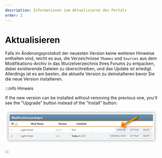 ```yaml
---
description: Informationen zum Aktualisieren des Portals
order: 2
---
```


# Aktualisieren

Falls im Änderungsprotokoll der neuesten Version keine weiteren Hinweise enthalten sind, reicht es aus, die Verzeichnisse `Themes` und `Sources` aus dem Modifikations-Archiv in das Wurzelverzeichnis Ihres Forums zu entpacken, dabei existierende Dateien zu überschreiben, und das Update ist erledigt. Allerdings ist es am besten, die aktuelle Version zu deinstallieren bevor Sie die neue Version installieren.

:::info Hinweis

If the new version can be installed without removing the previous one, you'll see the "Upgrade" button instead of the "Install" button:

![Updating](upgrade.png)

:::
